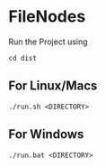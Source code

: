 # FileNodes

Run the Project using
	
	cd dist

## For Linux/Macs
	./run.sh <DIRECTORY>
## For Windows
	./run.bat <DIRECTORY>
